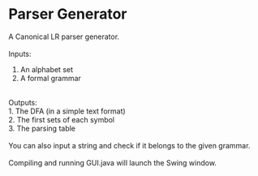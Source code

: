 # Parser Generator
A Canonical LR parser generator.<br><br>
Inputs:<br>
1. An alphabet set<br>
2. A formal grammar<br>
<br>
Outputs:<br>
1. The DFA (in a simple text format)<br>
2. The first sets of each symbol<br>
3. The parsing table<br>
<br>
You can also input a string and check if it belongs to the given grammar.<br>
<br>
Compiling and running GUI.java will launch the Swing window.
